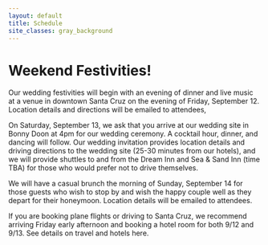 ```yaml
---
layout: default
title: Schedule
site_classes: gray_background
---
```


Weekend Festivities!
====================

Our wedding festivities will begin with an evening of dinner and live music at a venue in downtown Santa Cruz on the evening of Friday, September 12. Location details and directions will be emailed to attendees,

On Saturday, September 13, we ask that you arrive at our wedding site in Bonny Doon at 4pm for our wedding ceremony. A cocktail hour, dinner, and dancing will follow. Our wedding invitation provides location details and driving directions to the wedding site (25-30 minutes from our hotels), and we will provide shuttles to and from the Dream Inn and Sea & Sand Inn (time TBA) for those who would prefer not to drive themselves.

We will have a casual brunch the morning of Sunday, September 14 for those guests who wish to stop by and wish the happy couple well as they depart for their honeymoon.  Location details will be emailed to attendees.

If you are booking plane flights or driving to Santa Cruz, we recommend arriving Friday early afternoon and booking a hotel room for both 9/12 and 9/13.  See details on travel and hotels here.
